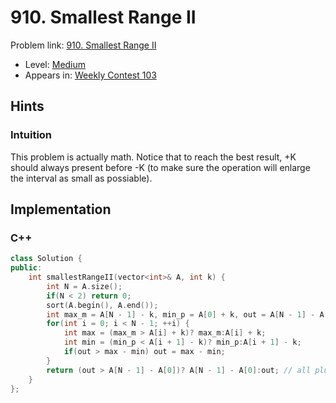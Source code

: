 # 910. Smallest Range II

Problem link: [910. Smallest Range II](https://leetcode.com/problems/smallest-range-ii/description/)

* Level: [Medium](https://leetcode.com/problemset/all/?difficulty=Medium)
* Appears in: [Weekly Contest 103](https://leetcode.com/contest/weekly-contest-103)

## Hints 

### Intuition

This problem is actually math. Notice that to reach the best result, +K should always present before -K (to make sure the operation will enlarge the interval as small as possiable).

## Implementation

### C++
```C++
class Solution {
public:
    int smallestRangeII(vector<int>& A, int k) {
        int N = A.size();
        if(N < 2) return 0;
        sort(A.begin(), A.end());
        int max_m = A[N - 1] - k, min_p = A[0] + k, out = A[N - 1] - A[0] + 2 * k;
        for(int i = 0; i < N - 1; ++i) {
            int max = (max_m > A[i] + k)? max_m:A[i] + k;
            int min = (min_p < A[i + 1] - k)? min_p:A[i + 1] - k;
            if(out > max - min) out = max - min;
        }
        return (out > A[N - 1] - A[0])? A[N - 1] - A[0]:out; // all plus or all minus
    }
};
```